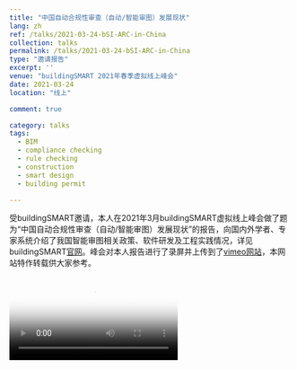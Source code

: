 ```yaml
---
title: "中国自动合规性审查（自动/智能审图）发展现状"
lang: zh
ref: /talks/2021-03-24-bSI-ARC-in-China
collection: talks
permalink: /talks/2021-03-24-bSI-ARC-in-China
type: "邀请报告"
excerpt: ''
venue: "buildingSMART 2021年春季虚拟线上峰会"
date: 2021-03-24
location: "线上"

comment: true

category: talks
tags: 
  - BIM
  - compliance checking
  - rule checking
  - construction
  - smart design
  - building permit

---
```


受buildingSMART邀请，本人在2021年3月buildingSMART虚拟线上峰会做了题为“中国自动合规性审查（自动/智能审图）发展现状”的报告，向国内外学者、专家系统介绍了我国智能审图相关政策、软件研发及工程实践情况，详见buildingSMART[官网](https://www.buildingsmart.org/virtual-summit-spring-2021/)。峰会对本人报告进行了录屏并上传到了[vimeo网站](https://vimeo.com/540119979)，本网站特作转载供大家参考。


<video poster="/images/2021-03-24-bSI-ARC-in-China.jpg" controls preload>
    <source src="/videos/2021-03-24-bSI-ARC-in-China.mp4" media="only screen and (min-device-width: 568px)"></source> 
    <source src="/videos/2021-03-24-bSI-ARC-in-China.iphone.mp4" media="only screen and (max-device-width: 568px)"></source> 
</video>